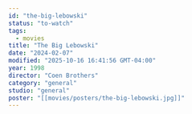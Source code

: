 ```yaml
---
id: "the-big-lebowski"
status: "to-watch"
tags:
  - movies
title: "The Big Lebowski"
date: "2024-02-07"
modified: "2025-10-16 16:41:56 GMT-04:00"
year: 1998
director: "Coen Brothers"
category: "general"
studio: "general"
poster: "[[movies/posters/the-big-lebowski.jpg]]"
---
```

